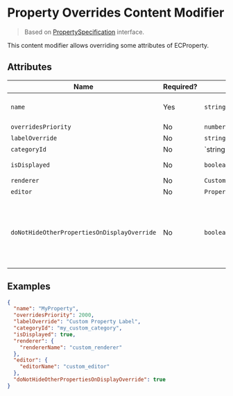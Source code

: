 # Property Overrides Content Modifier

> Based on [PropertySpecification]($presentation-common) interface.

This content modifier allows overriding some attributes of ECProperty.

## Attributes

| Name                                        | Required? | Type                          | Default     | Meaning                                                                                                                                                                                                                                                                                                             |
| ------------------------------------------- | --------- | ----------------------------- | ----------- | ------------------------------------------------------------------------------------------------------------------------------------------------------------------------------------------------------------------------------------------------------------------------------------------------------------------- |
| `name`                                      | Yes       | `string`                      |             | Name of the ECProperty. A `"*"` may be specified to match all properties in current context.                                                                                                                                                                                                                        |
| `overridesPriority`                         | No        | `number`                      | 1000        | Priority of the specified overrides.                                                                                                                                                                                                                                                                                |
| `labelOverride`                             | No        | `string`                      | `undefined` | Label override. May be [localized](../Localization.md).                                                                                                                                                                                                                                                             |
| `categoryId`                                | No        | `string | CategoryIdentifier` | `undefined` | ID of a category specified through `PropertyCategorySpecification` in this scope.                                                                                                                                                                                                                                   |
| `isDisplayed`                               | No        | `boolean`                     | `undefined` | Display override. `true` to force display, `false` to force hide, `undefined` to use default.                                                                                                                                                                                                                       |
| `renderer`                                  | No        | `CustomRendererSpecification` | `undefined` | Custom property renderer specification.                                                                                                                                                                                                                                                                             |
| `editor`                                    | No        | `PropertyEditorSpecification` | `undefined` | Custom [property editor specification](./PropertyEditorSpecification).                                                                                                                                                                                                                                              |
| `doNotHideOtherPropertiesOnDisplayOverride` | No        | `boolean`                     | `undefined` | Flag to control behavior of `isDisplayed` override when it's set to `true`. By default, forcing property display hides all other properties. Setting `doNotHideOtherPropertiesOnDisplayOverride` to true disables that behavior and prevents forcing property display of one property from hiding other properties. |

## Examples

```JSON
{
  "name": "MyProperty",
  "overridesPriority": 2000,
  "labelOverride": "Custom Property Label",
  "categoryId": "my_custom_category",
  "isDisplayed": true,
  "renderer": {
    "rendererName": "custom_renderer"
  },
  "editor": {
    "editorName": "custom_editor"
  },
  "doNotHideOtherPropertiesOnDisplayOverride": true
}
```

